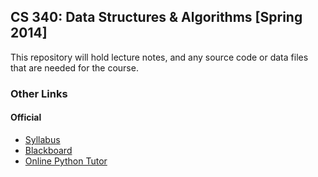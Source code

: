 ## CS 340: Data Structures &amp; Algorithms [Spring 2014]

This repository will hold lecture notes, and any source code or data
files that are needed for the course.

### Other Links

#### Official

* [Syllabus](https://docs.google.com/document/d/1xsax0evV8tRT5OE80D1SgsRYY3o45JbQMiEPGPhGPrs/pub)
* [Blackboard](blackboard.olivetcollege.edu)
* [Online Python Tutor](pythontutor.com)
